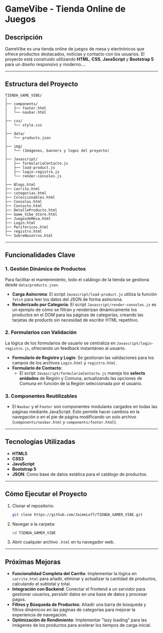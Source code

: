 # GameVibe - Tienda Online de Juegos

## Descripción
GameVibe es una tienda online de juegos de mesa y electrónicos que ofrece productos destacados, noticias y contacto con los usuarios. El proyecto está construido utilizando **HTML**, **CSS**, **JavaScript** y **Bootstrap 5** para un diseño responsivo y moderno....

---

## Estructura del Proyecto

```
TIENDA_GAME_VIBE/
│
├── components/
│   ├── footer.html
│   └── navbar.html
│
├── css/
│   └── style.css
│
├── data/
│   └── products.json
│
├── img/
│   └── (Imágenes, banners y logos del proyecto)
│
├── Javascript/
│   ├── formularioContacto.js
│   ├── load-product.js
│   ├── login-registro.js
│   └── render-consoles.js
│
├── Blogs.html
├── carrito.html
├── categorias.html
├── Coleccionables.html
├── Consolas.html
├── Contacto.html
├── DetalleProducto.html
├── Game_Vibe_Store.html
├── JuegosdeMesa.html
├── Login.html
├── Perifericos.html
├── registro.html
└── SobreNosotros.html
```

---

## Funcionalidades Clave

### 1. Gestión Dinámica de Productos
Para facilitar el mantenimiento, todo el catálogo de la tienda se gestiona desde `data/products.json`.
-   **Carga Asíncrona**: El script `Javascript/load-product.js` utiliza la función `fetch` para leer los datos del JSON de forma asíncrona.
-   **Renderizado por Categoría**: El script `Javascript/render-consoles.js` es un ejemplo de cómo se filtran y renderizan dinámicamente los productos en el DOM para las páginas de categorías, creando las tarjetas de producto sin necesidad de escribir HTML repetitivo.

### 2. Formularios con Validación
La lógica de los formularios de usuario se centraliza en `Javascript/login-registro.js`, ofreciendo un feedback instantáneo al usuario.

-   **Formulario de Registro y Login**: Se gestionan las validaciones para los campos de los archivos `Login.html` y `registro.html`.
-   **Formulario de Contacto**:
    -   El script `Javascript/formularioContacto.js` maneja los **selects anidados** de Región y Comuna, actualizando las opciones de Comuna en función de la Región seleccionada por el usuario.

### 3. Componentes Reutilizables
-   El `Navbar` y el `Footer` son componentes modulares cargados en todas las páginas mediante JavaScript. Esto permite hacer cambios en la navegación o en el pie de página modificando un solo archivo (`components/navbar.html` y `components/footer.html`).

---

## Tecnologías Utilizadas
-   **HTML5**
-   **CSS3**
-   **JavaScript**
-   **Bootstrap 5**
-   **JSON**: Como base de datos estática para el catálogo de productos.

---

## Cómo Ejecutar el Proyecto

1.  Clonar el repositorio:
    ```bash
    git clone https://github.com/JaimeLoff/TIENDA_GAMER_VIBE.git
    ```

2.  Navegar a la carpeta:
    ```bash
    cd TIENDA_GAMER_VIBE
    ```

3.  Abrir cualquier archivo `.html` en tu navegador web.

---

## Próximas Mejoras
-   **Funcionalidad Completa del Carrito**: Implementar la lógica en `carrito.html` para añadir, eliminar y actualizar la cantidad de productos, calculando el subtotal y total.
-   **Integración con Backend**: Conectar el frontend a un servidor para gestionar usuarios, persistir datos en una base de datos y procesar pagos.
-   **Filtros y Búsqueda de Productos**: Añadir una barra de búsqueda y filtros dinámicos en las páginas de categorías para mejorar la experiencia de navegación.
-   **Optimización de Rendimiento**: Implementar "lazy loading" para las imágenes de los productos para acelerar los tiempos de carga inicial.